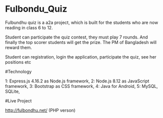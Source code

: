 # Fulbondu_Quiz


Fulbundhu quiz is a a2a project, which is built for the students who are now reading in class 6 to 12.

Student can participate the quiz contest, they must play 7 rounds. And finally the top scorer students will get the prize.
The PM of Bangladesh will reward them.

Student can registration, login the application, participate the quiz, see her positions etc


#Technology

1: Express.js 4.16.2 as Node.js framework,
2: Node.js 8.12 as JavaScript framework,
3: Bootstrap  as CSS framework,
4: Java for Android,
5: MySQL, SQLite,

 
#Live Project

http://fulbondhu.net/     (PHP verson)


